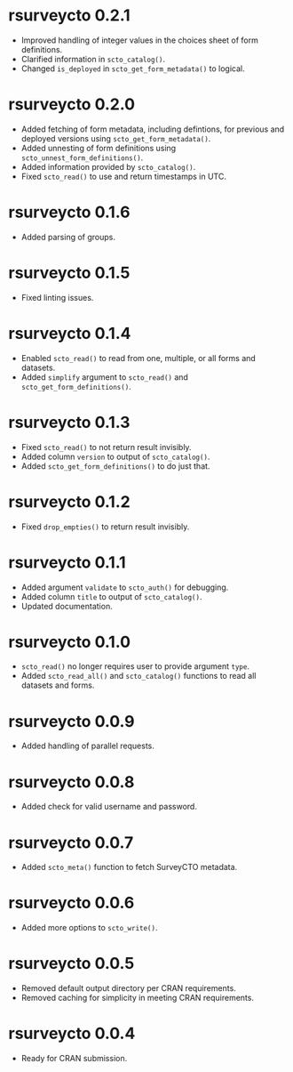 # rsurveycto 0.2.1
* Improved handling of integer values in the choices sheet of form definitions.
* Clarified information in `scto_catalog()`.
* Changed `is_deployed` in `scto_get_form_metadata()` to logical.

# rsurveycto 0.2.0
* Added fetching of form metadata, including defintions, for previous and deployed versions using `scto_get_form_metadata()`.
* Added unnesting of form definitions using `scto_unnest_form_definitions()`.
* Added information provided by `scto_catalog()`.
* Fixed `scto_read()` to use and return timestamps in UTC.

# rsurveycto 0.1.6
* Added parsing of groups.

# rsurveycto 0.1.5
* Fixed linting issues.

# rsurveycto 0.1.4
* Enabled `scto_read()` to read from one, multiple, or all forms and datasets.
* Added `simplify` argument to `scto_read()` and `scto_get_form_definitions()`.

# rsurveycto 0.1.3
* Fixed `scto_read()` to not return result invisibly.
* Added column `version` to output of `scto_catalog()`.
* Added `scto_get_form_definitions()` to do just that.

# rsurveycto 0.1.2
* Fixed `drop_empties()` to return result invisibly.

# rsurveycto 0.1.1
* Added argument `validate` to `scto_auth()` for debugging.
* Added column `title` to output of `scto_catalog()`.
* Updated documentation.

# rsurveycto 0.1.0
* `scto_read()` no longer requires user to provide argument `type`.
* Added `scto_read_all()` and `scto_catalog()` functions to read all datasets and forms.

# rsurveycto 0.0.9
* Added handling of parallel requests.

# rsurveycto 0.0.8
* Added check for valid username and password.

# rsurveycto 0.0.7
* Added `scto_meta()` function to fetch SurveyCTO metadata.

# rsurveycto 0.0.6
* Added more options to `scto_write()`.

# rsurveycto 0.0.5
* Removed default output directory per CRAN requirements.
* Removed caching for simplicity in meeting CRAN requirements.

# rsurveycto 0.0.4
* Ready for CRAN submission.
